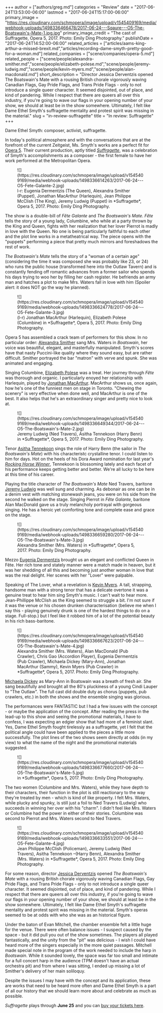 +++
author = ["authors/greg.md"]
categories = "Review"
date = "2017-06-24T13:53:00-06:00"
lastmod = "2017-06-24T15:17:00-06:00"
primary_image = "https://res.cloudinary.com/schmopera/image/upload/v1545409169/media/webhook-uploads/1498336466478/2017-06-24---Sqaure---O5-The-Boatswain's-Mate-1.jpg.jpg"
primary_image_credit = "The cast of Suffragette, Opera 5, 2017. Photo: Emily Ding Photography."
publishDate = "2017-06-24T14:52:00-06:00"
related_articles = ["articles/aams-king-arthur-a-missed-brexit.md","articles/recording-dame-smyth-pretty-good-for-a-woman.md"]
related_companies = ["scene/companies/opera-5.md"]
related_people = ["scene/people/alexandra-smither.md","scene/people/elizabeth-polese.md","scene/people/jeremy-ludwig.md","scene/people/kevin-myers.md","scene/people/alan-macdonald.md"]
short_description = "Director Jessica Derventzis opened The Boatswain&#039;s Mate with a rousing British chorale vigorously waving Canadian Flags, Gay Pride Flags, and Trans Pride Flags - only to not introduce a single queer character. It seemed disjointed, out of place, and kind of pandering. While I respect that there are queers all over this industry, if you&#039;re going to wave our flags in your opening number of your show, we should at least be in the show somewhere. Ultimately, I felt like Dame Ethel Smyth&#039;s suffragette mentality and protest spirit was missing in the material."
slug = "in-review-suffragette"
title = "In review: Suffragette"
+++

Dame Ethel Smyth: composer, activist, suffragette. 

In today's political atmosphere and with the conversations that are at the forefront of the current Zeitgeist, Ms. Smyth's works are a perfect fit for [Opera 5](/scene/companies/opera-5/). Their current production, aptly titled [*Suffragette*](http://opera5.ca/project/suffragette-details-announced/), was a celebration of Smyth's accomplishments as a composer - the first female to have her work performed at the Metropolitan Opera. 

<figure data-type="image">
![](https://res.cloudinary.com/schmopera/image/upload/v1545409169/media/webhook-uploads/1498336614263/2017-06-24---O5-Fete-Galante-2.jpg)
<figcaption>l-r: Eugenia Dermentzis (The Queen), Alexandra Smither (Puppet), Jonathan MacArthur (Harlequin), Jean Philippe McClish (The King), Jeremy Ludwig (Puppet) in *Suffragette*, Opera 5, 2017. Photo: Emily Ding Photography.</figcaption>
</figure>

The show is a double-bill of *Fête Galante* and *The Boatswain's Mate*. *Fête* tells the story of a young lady, Columbine, who while at a party thrown by the King and Queen, fights with her realization that her lover Pierrot is madly in love with the Queen. No one is being particularly faithful to each other and the plot line works in a metatheatrical way. The piece opens with the "puppets" performing a piece that pretty much mirrors and foreshadows the rest of work. 

*The Boatswain's Mate* tells the story of a "woman of a certain age" (considering the time it was composed she was probably like 23, or 24) who runs the public house (transformed here into the Outlaw Tavern) and is constantly fending off romantic advances from a former sailor who spends his days trying to woo her by filling her cash register. He befriends an army man and hatches a plot to make Mrs. Waters fall in love with him (Spoiler alert: it does NOT go the way he planned). 

<figure data-type="image">
![](https://res.cloudinary.com/schmopera/image/upload/v1545409169/media/webhook-uploads/1498336624778/2017-06-24---O5-Fete-Galante-3.jpg)
<figcaption>(l-r) Jonathan MacArthur (Harlequin), Elizabeth Polese (Columbine) in *Suffragette*, Opera 5, 2017. Photo: Emily Ding Photography.</figcaption>
</figure>

Opera 5 has assembled a crack team of performers for this show. In no particular order: [Alexandra Smither](/scene/people/alexandra-smither/) sang Mrs. Waters in *Boatswain*, her voice was beautiful, elegant, and masterfully manipulated. Smyth's scores have that nasty Puccini-like quality where they sound easy, but are rather difficult. Smither portrayed the bar "matron" with verve and spunk. She was animated and engaging. 

Singing Columbine, [Elizabeth Polese](/scene/people/elizabeth-polese/) was a treat. Her journey through *Fête* was thorough and organic. I particularly enoyed her relationship with Harlequin, played by [Jonathan MacArthur](/scene/people/jonathan-macarthur/). MacArthur shows us, once again, how he's one of the funniest men on stage in Toronto. "Chewing the scenery" is very effective when done well, and MacArthur is one of the best. It also helps that he's an extraordinary singer and pretty nice to look at.

<figure data-type="image">
![](https://res.cloudinary.com/schmopera/image/upload/v1545409169/media/webhook-uploads/1498336649344/2017-06-24---O5-The-Boatswain's-Mate-2.jpg)
<figcaption>Jeremy Ludwig (Ned Travers), Asitha Tennekoon (Harry Benn) in *Suffragette*, Opera 5, 2017. Photo: Emily Ding Photography.</figcaption>
</figure>

Tenor [Asitha Tennekoon](/scene/people/asitha-tennekoon/) sings the role of Harry Benn (the sailor in *The Boatswain's Mate*) with his characteristc crystalline tenor. I could listen to him for days. Hot on the heels of his Dora Award nomination for last year's [*Rocking Horse Winner*](/in-review-rocking-horse-winner/), Tennekoon is blossoming lately and each facet of his performance keeps getting better and better. We're all lucky to be here at this time of his career. 

Playing the title character of *The Boatswain's Mate* Ned Travers, baritone [Jeremy Ludwig](/scene/people/jeremy-ludwig/) was well sung and charming. As debonair as one can be in a denim vest with matching stonewash jeans, you were on his side from the second he walked on the stage. Singing Pierrot in *Fête Galante*, baritone Alan MacDonald gave us a truly melancholy portrayal with gorgeous singing. He has a heroic yet comforting tone and complete ease and grace on the stage.  

<figure data-type="image">
![](https://res.cloudinary.com/schmopera/image/upload/v1545409169/media/webhook-uploads/1498336659280/2017-06-24---O5-The-Boatswain's-Mate-3.jpg)
<figcaption>Alexandra Smither (Mrs. Waters) in *Suffragette*, Opera 5, 2017. Photo: Emily Ding Photography.</figcaption>
</figure>

Mezzo [Eugenia Dermentzis](/scene/people/eugenia-dermentzis/) brought us an elegant and conflicted Queen in Fête. Her rich tone and stately manner were a match made in heaven, but it was her shedding of all this and becoming just another woman in love that was the real delight. Her scenes with her "Lover" were palpable. 

Speaking of The Lover, what a revelation is [Kevin Myers](/scene/people/kevin-myers/). A tall, strapping, handsome man with a strong tenor that has a delicate overtone it was a genuine treat to hear him sing Smyth's music. I can't wait to hear more. Jean-Phillippe McClish as the King seemed to struggle a bit. I'm not sure if it was the venue or his chosen drunken characterisation (believe me when I say this - playing genuinely drunk is one of the hardest things to do on a stage. Full-stop.) but I feel like it robbed him of a lot of the potential beauty in his rich bass-baritone. 

<figure data-type="image">
![](https://res.cloudinary.com/schmopera/image/upload/v1545409169/media/webhook-uploads/1498336667623/2017-06-24---O5-The-Boatswain's-Mate-4.jpg)
<figcaption>Alexandra Smither (Mrs. Waters), Alan MacDonald (Pub Crawler), Chris Gao (Accordion Player), Eugenia Dermentzis (Pub Crawler), Michaela Dickey (Mary-Ann), Jonathan MacArthur (Sammy), Kevin Myers (Pub Crawler) in *Suffragette*, Opera 5, 2017. Photo: Emily Ding Photography.</figcaption>
</figure>

[Michaela Dickey](/scene/people/michaela-dickey/) as Mary-Ann in Boatswain was a breath of fresh air. She sang beautifully and brought all the 80's pluckiness of a young Cindi Lauper to "The Outlaw". The full cast did double duty as chorus (puppets, pub crawlers, etc.) in both the shows and the ensemble singing was glorious. 

The performances were FANTASTIC but I had a few issues with the concept - or maybe the application of the concept. After reading the press in the lead-up to this show and seeing the promotional materials, I have to confess, I was expecting an edgier show that had more of a feminist slant. Yes, Dame Ethel Smyth fought tirelessly as a suffragette, yet I felt that the political angle could have been applied to the pieces a little more successfully. The plot lines of the two shows seem directly at odds (in my view) to what the name of the night and the promotional materials suggested. 

<figure data-type="image">
![](https://res.cloudinary.com/schmopera/image/upload/v1545409169/media/webhook-uploads/1498336677660/2017-06-24---O5-The-Boatswain's-Mate-5.jpg)
<figcaption>in *Suffragette*, Opera 5, 2017. Photo: Emily Ding Photography.</figcaption>
</figure>

The two women (Columbine and Mrs. Waters), while they have depth to their characters, their function in the plot is still reactionary to the way they're treated by men - which is kind of like property. I felt Mrs. Waters, while plucky and spunky, is still just a foil to Ned Travers (Ludwig) who succeeds in winning her over with his "charm". I didn't feel like Mrs. Waters or Columbine had the power in either of their stories. Columbine was second to Pierrot and Mrs. Waters second to Ned Travers. 

<figure data-type="image">
![](https://res.cloudinary.com/schmopera/image/upload/v1545409169/media/webhook-uploads/1498336633551/2017-06-24---O5-Fete-Galante-4.jpg)
<figcaption>Jean Philippe McClish (Policeman), Jeremy Ludwig (Ned Travers), Asitha Tennekoon –(Harry Benn), Alexandra Smither (Mrs. Waters) in *Suffragette*, Opera 5, 2017. Photo: Emily Ding Photography.</figcaption>
</figure>

For some reason, director [Jessica Derventzis](/scene/people/jessica-derventzis/) opened *The Boatswain's Mate* with a rousing British chorale vigorously waving Canadian Flags, Gay Pride Flags, and Trans Pride Flags - only to not introduce a single queer character. It seemed disjointed, out of place, and kind of pandering. While I respect that there are queers all over this industry, if you're going to wave our flags in your opening number of your show, we should at least be in the show somewhere. Ultimately, I felt like Dame Ethel Smyth's suffragette mentality and protest spirit was missing in the material. Smyth's operas seemed to be at odds with who she was as an historical figure.

Under the baton of Evan Mitchell, the chamber ensemble felt a little huge for the venue. There were often balance issues - I suspect caused by the space - but it did pull you out of the show sometimes. The players all played fantastically, and the unity from the "pit" was delicious - I wish I could have heard more of the singers especially in the more quiet passages. Mitchell made special note in the program of the work needed to include the harp in *Boatswain*. While it sounded lovely, the space was far too small and intimate for a full concert harp in the audience (TPM doesn't have an actual orchestra pit) and from where I was sitting, I ended up missing a lot of Smither's delivery of her main soliloquy. 

Despite the issues I may have with the concept and its application, these are works that need to be heard more often and Dame Ethel Smyth is a part of all our history that we should learn more about and celebrate as much as possible. 

*Suffragette* plays through **June 25** and you can [buy your tickets here](http://opera5.ca/project/suffragette-details-announced/). 
